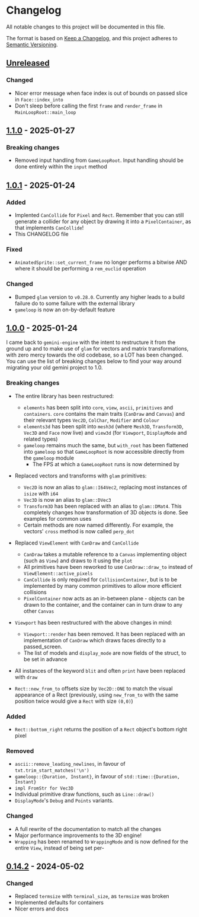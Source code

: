 # Changelog

All notable changes to this project will be documented in this file.

The format is based on [Keep a Changelog](https://keepachangelog.com/en/1.1.0/),
and this project adheres to [Semantic Versioning](https://semver.org/spec/v2.0.0.html).

## [Unreleased]

### Changed

- Nicer error message when face index is out of bounds on passed slice in `Face::index_into`
- Don't sleep before calling the first `frame` and `render_frame` in `MainLoopRoot::main_loop`

## [1.1.0] - 2025-01-27

### Breaking changes

- Removed input handling from `GameLoopRoot`. Input handling should be done entirely within the `input` method

## [1.0.1] - 2025-01-24

### Added

- Implented `CanCollide` for `Pixel` and `Rect`. Remember that you can still generate a collider for any object by drawing it into a `PixelContainer`, as that implements `CanCollide`!
- This CHANGELOG file

### Fixed

- `AnimatedSprite::set_current_frame` no longer performs a bitwise AND where it should be performing a `rem_euclid` operation

### Changed

- Bumped `glam` version to `v0.28.0`. Currently any higher leads to a build failure do to some failure with the external library
- `gameloop` is now an on-by-default feature

## [1.0.0] - 2025-01-24

I came back to `gemini-engine` with the intent to restructure it from the ground up and to make use of `glam` for vectors and matrix transformations, with zero mercy towards the old codebase, so a LOT has been changed. You can use the list of breaking changes below to find your way around migrating your old gemini project to 1.0.

### Breaking changes

- The entire library has been restructured:
	- `elements` has been split into `core`, `view`, `ascii`, `primitives` and `containers`. 
		`core` contains the main traits (`CanDraw` and `Canvas`) and their relevant types `Vec2D`, `ColChar`, `Modifier` and `Colour`
	- `elements3d` has been split into `mesh3d` (where `Mesh3D`, `Transform3D`, `Vec3D` and `Face` now live) 
		and `view3d` (for `Viewport`, `DisplayMode` and related types)
	- `gameloop` remains much the same, but `with_root` has been flattened into `gameloop` so that `GameLoopRoot` is now accessible directly from the `gameloop` module
		- The FPS at which a `GameLoopRoot` runs is now determined by 

- Replaced vectors and transforms with `glam` primitives:
	- `Vec2D` is now an alias to `glam::I64Vec2`, replacing most instances of `isize` with `i64`
	- `Vec3D` is now an alias to `glam::DVec3`
	- `Transform3D` has been replaced with an alias to `glam::DMat4`. 
		This completely changes how transformation of 3D objects is done. See examples for common uses
	- Certain methods are now named differently.
		For example, the vectors' `cross` method is now called `perp_dot`

- Replaced `ViewElement` with `CanDraw` and `CanCollide`
	- `CanDraw` takes a mutable reference to a `Canvas` implementing object (such as `View`) and draws to it using the `plot`
	- All primitives have been reworked to use `CanDraw::draw_to` instead of `ViewElement::active_pixels`
	- `CanCollide` is only required for `CollisionContainer`, but is to be implemented by many common primitives to allow more efficient collisions
	- `PixelContainer` now acts as an in-between plane -
		objects can be drawn to the container, and the container can in turn draw to any other `Canvas`

- `Viewport` has been restructured with the above changes in mind:
	- `Viewport::render` has been removed. It has been replaced with an implementation of `CanDraw` which draws faces directly to a passed_screen. 
	- The list of models and `display_mode` are now fields of the struct, to be set in advance

- All instances of the keyword `blit` and often `print` have been replaced with `draw`
- `Rect::new_from_to` offsets size by `Vec2D::ONE` to match the visual appearance of a Rect 
	(previously, using `new_from_to` with the same position twice would give a `Rect` with size `(0,0)`)

### Added

- `Rect::bottom_right` returns the position of a `Rect` object's bottom right pixel

### Removed

- `ascii::remove_leading_newlines`, in favour of `txt.trim_start_matches('\n')`
- `gameloop::{Duration, Instant}`, in favour of `std::time::{Duration, Instant}`
- `impl FromStr for Vec3D`
- Individual primitive draw functions, such as `Line::draw()`
- `DisplayMode`'s `Debug` and `Points` variants.

### Changed

- A full rewrite of the documentation to match all the changes
- Major performance improvements to the 3D engine!
- `Wrapping` has been renamed to `WrappingMode` and is now defined for the entire `View`, instead of being set per-

## [0.14.2] - 2024-05-02

### Changed

- Replaced `termsize` with `terminal_size`, as `termsize` was broken
- Implemented defaults for containers
- Nicer errors and docs

[unreleased]: https://github.com/renpenguin/gemini-engine/compare/v1.1.0...HEAD
[1.1.0]: https://github.com/renpenguin/gemini-engine/compare/v1.0.1...v1.1.0
[1.0.1]: https://github.com/renpenguin/gemini-engine/compare/v1.0.0...v1.0.1
[1.0.0]: https://github.com/renpenguin/gemini-engine/compare/v0.14.2...v1.0.0
[0.14.2]: https://github.com/renpenguin/gemini-engine/compare/v0.14.1...v0.14.2